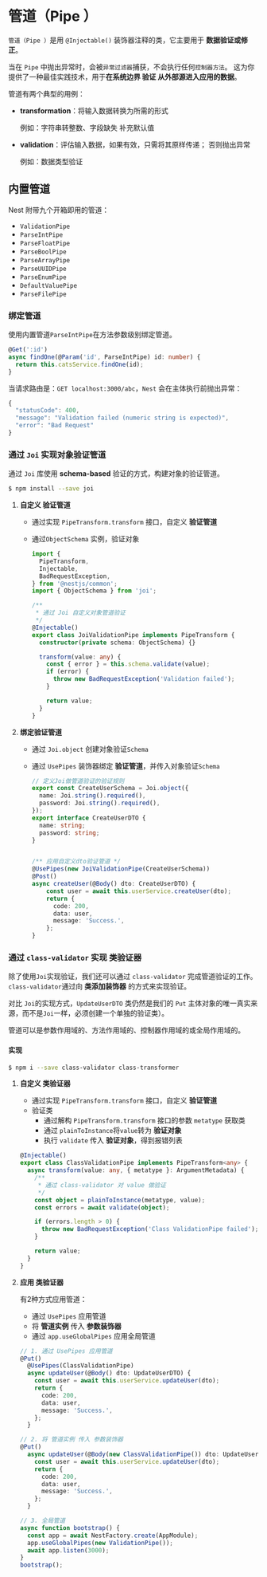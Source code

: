 # 管道（Pipe ）

`管道（Pipe ）`是用 `@Injectable()` 装饰器注释的类，它主要用于 **数据验证或修正**。

当在 `Pipe` 中抛出异常时，会被`异常过滤器`捕获，不会执行任何`控制器方法`。 这为你提供了一种最佳实践技术，用于**在系统边界 验证 从外部源进入应用的数据**。

管道有两个典型的用例：

- **transformation**：将输入数据转换为所需的形式

  例如：字符串转整数、字段缺失 补充默认值

- **validation**：评估输入数据，如果有效，只需将其原样传递； 否则抛出异常

  例如：数据类型验证



## 内置管道

Nest 附带九个开箱即用的管道：

- `ValidationPipe`
- `ParseIntPipe`
- `ParseFloatPipe`
- `ParseBoolPipe`
- `ParseArrayPipe`
- `ParseUUIDPipe`
- `ParseEnumPipe`
- `DefaultValuePipe`
- `ParseFilePipe`

### 绑定管道

使用内置管道`ParseIntPipe`在方法参数级别绑定管道。

```ts
@Get(':id')
async findOne(@Param('id', ParseIntPipe) id: number) {
  return this.catsService.findOne(id);
}
```

当请求路由是：`GET localhost:3000/abc`，`Nest` 会在主体执行前抛出异常：

```ts
{
  "statusCode": 400,
  "message": "Validation failed (numeric string is expected)",
  "error": "Bad Request"
}
```

### 通过 `Joi` 实现对象验证管道

通过 `Joi` 库使用 **schema-based** 验证的方式，构建对象的验证管道。

```bash
$ npm install --save joi
```

1. **自定义 验证管道**

   - 通过实现 `PipeTransform.transform` 接口，自定义 **验证管道**

   - 通过`ObjectSchema` 实例，验证对象

     ```ts
     import {
       PipeTransform,
       Injectable,
       BadRequestException,
     } from '@nestjs/common';
     import { ObjectSchema } from 'joi';
     
     /**
      * 通过 Joi 自定义对象管道验证
      */
     @Injectable()
     export class JoiValidationPipe implements PipeTransform {
       constructor(private schema: ObjectSchema) {}
     
       transform(value: any) {
         const { error } = this.schema.validate(value);
         if (error) {
           throw new BadRequestException('Validation failed');
         }
     
         return value;
       }
     }
     ```

2. **绑定验证管道**

   - 通过 `Joi.object` 创建对象验证`Schema`

   - 通过 `UsePipes` 装饰器绑定 **验证管道**，并传入对象验证`Schema`

     ```ts
     // 定义Joi做管道验证的验证规则
     export const CreateUserSchema = Joi.object({
       name: Joi.string().required(),
       password: Joi.string().required(),
     });
     export interface CreateUserDTO {
       name: string;
       password: string;
     }
     
     
     /** 应用自定义dto验证管道 */
     @UsePipes(new JoiValidationPipe(CreateUserSchema))
     @Post()
     async createUser(@Body() dto: CreateUserDTO) {
         const user = await this.userService.createUser(dto);
         return {
           code: 200,
           data: user,
           message: 'Success.',
         };
     }
     ```

### 通过 `class-validator` 实现 类验证器

除了使用`Joi`实现验证，我们还可以通过 `class-validator` 完成管道验证的工作。`class-validator`通过向 **类添加装饰器** 的方式来实现验证。

对比 `Joi`的实现方式，`UpdateUserDTO` 类仍然是我们的 `Put` 主体对象的唯一真实来源，而不是`Joi`一样，必须创建一个单独的验证类）。

 管道可以是参数作用域的、方法作用域的、控制器作用域的或全局作用域的。

#### 实现

```bash
$ npm i --save class-validator class-transformer
```

1. **自定义 类验证器**

   - 通过实现 `PipeTransform.transform` 接口，自定义 **验证管道**
   - 验证类
     - 通过解构 `PipeTransform.transform` 接口的参数 `metatype` 获取类
     - 通过 `plainToInstance`将`value`转为 **验证对象**
     - 执行 `validate` 传入 **验证对象**，得到报错列表 

   ```ts
   @Injectable()
   export class ClassValidationPipe implements PipeTransform<any> {
     async transform(value: any, { metatype }: ArgumentMetadata) {
       /**
        * 通过 class-validator 对 value 做验证
        */
       const object = plainToInstance(metatype, value);
       const errors = await validate(object);
   
       if (errors.length > 0) {
         throw new BadRequestException('Class ValidationPipe failed');
       }
   
       return value;
     }
   }
   ```

2. **应用 类验证器**

   有2种方式应用管道：

   - 通过 `UsePipes` 应用管道
   - 将 **管道实例** 传入 **参数装饰器**
   - 通过 `app.useGlobalPipes` 应用全局管道
   
   ```ts
   // 1. 通过 UsePipes 应用管道
   @Put()
     @UsePipes(ClassValidationPipe)
     async updateUser(@Body() dto: UpdateUserDTO) {
       const user = await this.userService.updateUser(dto);
       return {
         code: 200,
         data: user,
         message: 'Success.',
       };
     }
   
   // 2. 将 管道实例 传入 参数装饰器
   @Put()
     async updateUser(@Body(new ClassValidationPipe()) dto: UpdateUserDTO) {
       const user = await this.userService.updateUser(dto);
       return {
         code: 200,
         data: user,
         message: 'Success.',
       };
     }
   
   // 3. 全局管道
   async function bootstrap() {
     const app = await NestFactory.create(AppModule);
     app.useGlobalPipes(new ValidationPipe());
     await app.listen(3000);
   }
   bootstrap();
   ```
   
   
























